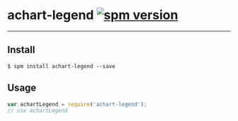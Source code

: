 # achart-legend [![spm version](http://spmjs.io/badge/achart-legend)](http://spmjs.io/package/achart-legend)

---



## Install

```
$ spm install achart-legend --save
```

## Usage

```js
var achartLegend = require('achart-legend');
// use achartLegend
```
